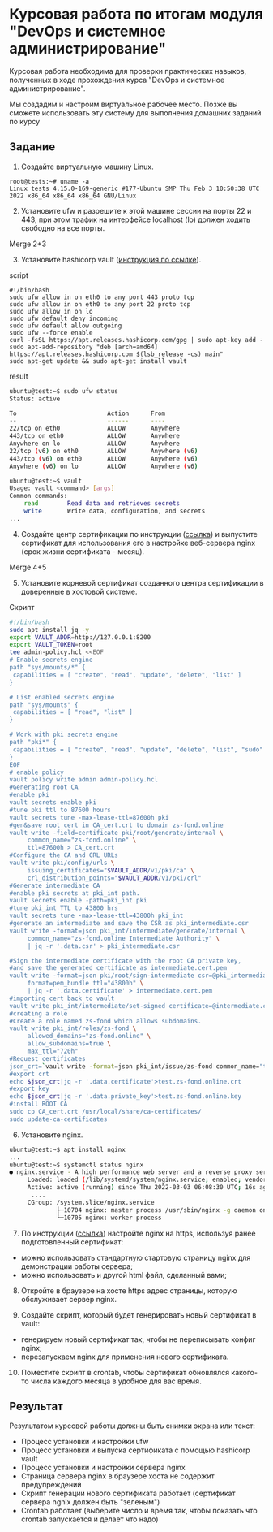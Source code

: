 # Курсовая работа по итогам модуля "DevOps и системное администрирование"

Курсовая работа необходима для проверки практических навыков, полученных в ходе прохождения курса "DevOps и системное администрирование".

Мы создадим и настроим виртуальное рабочее место. Позже вы сможете использовать эту систему для выполнения домашних заданий по курсу

## Задание

1. Создайте виртуальную машину Linux.  
```
root@tests:~# uname -a
Linux tests 4.15.0-169-generic #177-Ubuntu SMP Thu Feb 3 10:50:38 UTC 2022 x86_64 x86_64 x86_64 GNU/Linux

```

2. Установите ufw и разрешите к этой машине сессии на порты 22 и 443, при этом трафик на интерфейсе localhost (lo) должен ходить свободно на все порты.  

Merge 2+3

3. Установите hashicorp vault ([инструкция по ссылке](https://learn.hashicorp.com/tutorials/vault/getting-started-install?in=vault/getting-started#install-vault)).

script

```
#!/bin/bash
sudo ufw allow in on eth0 to any port 443 proto tcp
sudo ufw allow in on eth0 to any port 22 proto tcp
sudo ufw allow in on lo
sudo ufw default deny incoming
sudo ufw default allow outgoing
sudo ufw --force enable
curl -fsSL https://apt.releases.hashicorp.com/gpg | sudo apt-key add -
sudo apt-add-repository "deb [arch=amd64] https://apt.releases.hashicorp.com $(lsb_release -cs) main"
sudo apt-get update && sudo apt-get install vault
```  
result  
```bash 
ubuntu@test:~$ sudo ufw status
Status: active

To                         Action      From
--                         ------      ----
22/tcp on eth0             ALLOW       Anywhere
443/tcp on eth0            ALLOW       Anywhere
Anywhere on lo             ALLOW       Anywhere
22/tcp (v6) on eth0        ALLOW       Anywhere (v6)
443/tcp (v6) on eth0       ALLOW       Anywhere (v6)
Anywhere (v6) on lo        ALLOW       Anywhere (v6)
```
```bash 
ubuntu@test:~$ vault
Usage: vault <command> [args]
Common commands:
    read        Read data and retrieves secrets
    write       Write data, configuration, and secrets
...
```

4. Cоздайте центр сертификации по инструкции ([ссылка](https://learn.hashicorp.com/tutorials/vault/pki-engine?in=vault/secrets-management)) и выпустите сертификат для использования его в настройке веб-сервера nginx (срок жизни сертификата - месяц).

Merge 4+5


5. Установите корневой сертификат созданного центра сертификации в доверенные в хостовой системе.

Скрипт

```bash 
#!/bin/bash  
sudo apt install jq -y  
export VAULT_ADDR=http://127.0.0.1:8200  
export VAULT_TOKEN=root  
tee admin-policy.hcl <<EOF  
# Enable secrets engine  
path "sys/mounts/*" {  
 capabilities = [ "create", "read", "update", "delete", "list" ]  
}  

# List enabled secrets engine  
path "sys/mounts" {  
 capabilities = [ "read", "list" ]  
}  

# Work with pki secrets engine  
path "pki*" {  
 capabilities = [ "create", "read", "update", "delete", "list", "sudo" ]  
} 
EOF  
# enable policy  
vault policy write admin admin-policy.hcl  
#Generating root CA  
#enable pki  
vault secrets enable pki  
#tune pki ttl to 87600 hours  
vault secrets tune -max-lease-ttl=87600h pki  
#gen&save root cert in CA_cert.crt to domain zs-fond.online  
vault write -field=certificate pki/root/generate/internal \  
     common_name="zs-fond.online" \  
     ttl=87600h > CA_cert.crt  
#Configure the CA and CRL URLs  
vault write pki/config/urls \  
     issuing_certificates="$VAULT_ADDR/v1/pki/ca" \  
     crl_distribution_points="$VAULT_ADDR/v1/pki/crl"  
#Generate intermediate CA  
#enable pki secrets at pki_int path.  
vault secrets enable -path=pki_int pki  
#tune pki_int TTL to 43800 hrs  
vault secrets tune -max-lease-ttl=43800h pki_int  
#generate an intermediate and save the CSR as pki_intermediate.csr  
vault write -format=json pki_int/intermediate/generate/internal \  
     common_name="zs-fond.online Intermediate Authority" \  
     | jq -r '.data.csr' > pki_intermediate.csr  

#Sign the intermediate certificate with the root CA private key,  
#and save the generated certificate as intermediate.cert.pem  
vault write -format=json pki/root/sign-intermediate csr=@pki_intermediate.csr \  
     format=pem_bundle ttl="43800h" \  
     | jq -r '.data.certificate' > intermediate.cert.pem  
#importing cert back to vault  
vault write pki_int/intermediate/set-signed certificate=@intermediate.cert.pem  
#creating a role  
#Create a role named zs-fond which allows subdomains.  
vault write pki_int/roles/zs-fond \  
     allowed_domains="zs-fond.online" \  
     allow_subdomains=true \  
     max_ttl="720h"  
#Request certificates  
json_crt=`vault write -format=json pki_int/issue/zs-fond common_name="test.zs-fond.online" ttl="720h"`  
#export crt  
echo $json_crt|jq -r '.data.certificate'>test.zs-fond.online.crt  
#export key  
echo $json_crt|jq -r '.data.private_key'>test.zs-fond.online.key  
#install ROOT CA  
sudo cp CA_cert.crt /usr/local/share/ca-certificates/  
sudo update-ca-certificates  
```

6. Установите nginx.

```bash
ubuntu@test:~$ apt install nginx
...
ubuntu@test:~$ systemctl status nginx
● nginx.service - A high performance web server and a reverse proxy server
     Loaded: loaded (/lib/systemd/system/nginx.service; enabled; vendor preset: enabled)
     Active: active (running) since Thu 2022-03-03 06:08:30 UTC; 16s ago
      ....
     CGroup: /system.slice/nginx.service
             ├─10704 nginx: master process /usr/sbin/nginx -g daemon on; master_process on;
             └─10705 nginx: worker process
```

7. По инструкции ([ссылка](https://nginx.org/en/docs/http/configuring_https_servers.html)) настройте nginx на https, используя ранее подготовленный сертификат:
  - можно использовать стандартную стартовую страницу nginx для демонстрации работы сервера;
  - можно использовать и другой html файл, сделанный вами;

8. Откройте в браузере на хосте https адрес страницы, которую обслуживает сервер nginx.

9. Создайте скрипт, который будет генерировать новый сертификат в vault:
  - генерируем новый сертификат так, чтобы не переписывать конфиг nginx;
  - перезапускаем nginx для применения нового сертификата.

10. Поместите скрипт в crontab, чтобы сертификат обновлялся какого-то числа каждого месяца в удобное для вас время.

## Результат

Результатом курсовой работы должны быть снимки экрана или текст:

- Процесс установки и настройки ufw
- Процесс установки и выпуска сертификата с помощью hashicorp vault
- Процесс установки и настройки сервера nginx
- Страница сервера nginx в браузере хоста не содержит предупреждений 
- Скрипт генерации нового сертификата работает (сертификат сервера ngnix должен быть "зеленым")
- Crontab работает (выберите число и время так, чтобы показать что crontab запускается и делает что надо)
